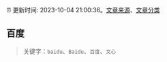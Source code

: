 :alarm_clock: 更新时间: 2023-10-04 21:00:36。[文章来源](/README.md)、[文章分类](/TAGS.md)

## 百度


> 关键字：`baidu`、`Baidu`、`百度`、`文心`



